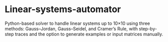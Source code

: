 # Linear-systems-automator
Python-based solver to handle linear systems up to 10×10 using three methods: Gauss–Jordan, Gauss–Seidel, and Cramer’s Rule, with step-by-step traces and the option to generate examples or input matrices manually.
